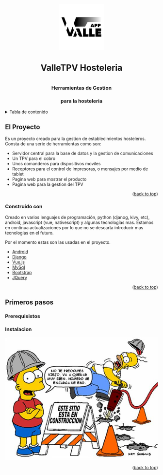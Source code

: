 <div id="top"></div>


<div align="center">
    <a href="https://github.com/vallemrv/valletpv-hosteleria">
       <img src="assets/logos/logo_valleapp.png" 
       height="150" alt="ValleTPV" >
    </a>
    <h1>ValleTPV Hosteleria<h1>
    <h3>Herramientas de Gestion</h3>
    <h3>para la hosteleria</h3>
</div>


<details>
  <summary>Tabla de contenido</summary>
  <ol>
    <li>
      <a href="#el-proyecto">El proyecto</a>
      <ul>
        <li><a href="#construido-con">Construido con</a></li>
      </ul>
    </li>
    <li>
      <a href="#primeros-pasos">Primeros pasos</a>
      <ul>
        <li><a href="#prerequisitos">Prerequisistos</a></li>
        <li><a href="#instalacion">Instalacion</a></li>
      </ul>
    </li>
    <li>
    <a href="#uso">Uso</a>
         <ul>
         <li> <a href="#herramientas">Herramientas</a> </li>
         </ul> 
    </li>
    <li><a href="#contribuciones">Contibuciones</a></li>
    <li><a href="#license">Licencia</a></li>
    <li><a href="#contacto">contacto</a></li>
    
  </ol>
</details>


## El Proyecto

Es un proyecto creado para la gestion de establecimientos hosteleros. Consta de una serie de herramientas como son: 
* Servidor central para la base de datos y la gestion de comunicaciones
* Un TPV para el cobro
* Unos comanderos para dispositivos moviles
* Receptores para el control de impresoras, o mensajes por medio de tablet
* Pagina web para mostrar el producto
* Pagina web para la gestion del TPV


<p align="right">(<a href="#top">back to top</a>)</p>

### Construido con
  
Creado en varios lenguajes de programación, python (djanog, kivy, etc), android, javascript (vue, nativescript) y algunas tecnologías mas. Estamos en continua actualizaciones por lo que no se descarta introducir mas tecnologias en el futuro.

Por el momento estas son las usadas en el proyecto.

* [Android](https://www.android.com/intl/es_es/)
* [Django](https://www.djangoproject.com/)
* [Vue.js](https://vuejs.org/)
* [MySql](https://www.mysql.com/)
* [Bootstrap](https://getbootstrap.com)
* [JQuery](https://jquery.com)

<p align="right">(<a href="#top">back to top</a>)</p>


## Primeros pasos
### Prerequisistos
### Instalacion
[![En produccion][en_construccion]]()

[en_construccion]: assets/img/en_construccion.jpg

<p align="right">(<a href="#top">back to top</a>)</p>